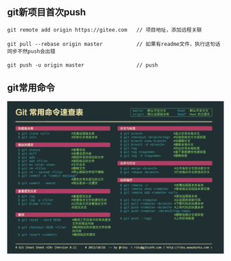 ## git新项目首次push

```shell
git remote add origin https://gitee.com   // 项目地址，添加远程关联

git pull --rebase origin master           // 如果有readme文件，执行这句话同步不然push会出错

git push -u origin master                 // push

```



## git常用命令

![img](git/011500266295799.jpg)
